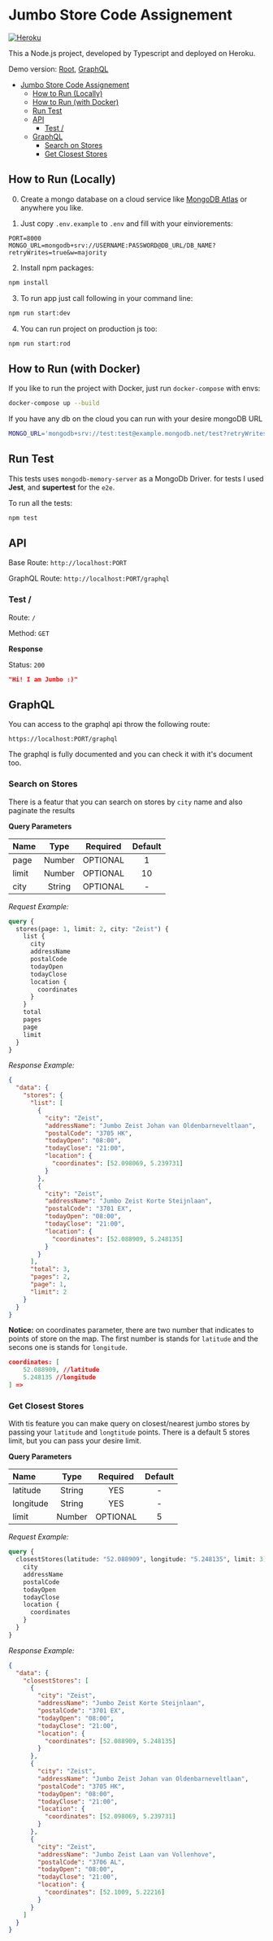 # Jumbo Store Code Assignement

[![Heroku](https://heroku-badge.herokuapp.com?app=jumbo-stores-sadra)](https://jumbo-stores-sadra.herokuapp.com/)

This a Node.js project, developed by Typescript and deployed on Heroku.

Demo version: [Root](https://jumbo-stores-sadra.herokuapp.com), [GraphQL](https://jumbo-stores-sadra.herokuapp.com/graphql)

- [Jumbo Store Code Assignement](#jumbo-store-code-assignement)
  - [How to Run (Locally)](#how-to-run-locally)
  - [How to Run (with Docker)](#how-to-run-with-docker)
  - [Run Test](#run-test)
  - [API](#api)
    - [Test /](#test-)
  - [GraphQL](#graphql)
    - [Search on Stores](#search-on-stores)
    - [Get Closest Stores](#get-closest-stores)

## How to Run (Locally)

0. Create a mongo database on a cloud service like [MongoDB Atlas](https://www.mongodb.com/cloud/atlas) or anywhere you like.

1. Just copy `.env.example` to `.env` and fill with your einviorements:

```
PORT=8000
MONGO_URL=mongodb+srv://USERNAME:PASSWORD@DB_URL/DB_NAME?retryWrites=true&w=majority
```

2. Install npm packages:

```bash
npm install
```

3. To run app just call following in your command line:

```bash
npm run start:dev
```

4. You can run project on production js too:

```bash
npm run start:rod
```

## How to Run (with Docker)

If you like to run the project with Docker, just run `docker-compose` with envs:

```bash
docker-compose up --build
```

If you have any db on the cloud you can run with your desire mongoDB URL

```bash
MONGO_URL='mongodb+srv://test:test@example.mongodb.net/test?retryWrites=true' docker-compose up --build
```

## Run Test

This tests uses `mongodb-memory-server` as a MongoDb Driver. for tests I used **Jest**, and **supertest** for the `e2e`.

To run all the tests:

```bash
npm test
```

## API

Base Route: `http://localhost:PORT`

GraphQL Route: `http://localhost:PORT/graphql`

### Test /

Route: `/`

Method: `GET`

**Response**

Status: `200`

```json
"Hi! I am Jumbo :)"
```

## GraphQL

You can access to the graphql api throw the following route:

```
https://localhost:PORT/graphql
```

The graphql is fully documented and you can check it with it's document too.

### Search on Stores

There is a featur that you can search on stores by `city` name and also paginate the results

**Query Parameters**

| Name  |  Type  | Required | Default |
| :---- | :----: | :------: | :-----: |
| page  | Number | OPTIONAL |    1    |
| limit | Number | OPTIONAL |   10    |
| city  | String | OPTIONAL |    -    |

_Request Example:_

```graphql
query {
  stores(page: 1, limit: 2, city: "Zeist") {
    list {
      city
      addressName
      postalCode
      todayOpen
      todayClose
      location {
        coordinates
      }
    }
    total
    pages
    page
    limit
  }
}
```

_Response Example:_

```json
{
  "data": {
    "stores": {
      "list": [
        {
          "city": "Zeist",
          "addressName": "Jumbo Zeist Johan van Oldenbarneveltlaan",
          "postalCode": "3705 HK",
          "todayOpen": "08:00",
          "todayClose": "21:00",
          "location": {
            "coordinates": [52.098069, 5.239731]
          }
        },
        {
          "city": "Zeist",
          "addressName": "Jumbo Zeist Korte Steijnlaan",
          "postalCode": "3701 EX",
          "todayOpen": "08:00",
          "todayClose": "21:00",
          "location": {
            "coordinates": [52.088909, 5.248135]
          }
        }
      ],
      "total": 3,
      "pages": 2,
      "page": 1,
      "limit": 2
    }
  }
}
```

**Notice:** on coordinates parameter, there are two number that indicates to points of store on the map. The first number is stands for `latitude` and the secons one is stands for `longitude`.

```json
coordinates: [
    52.088909, //latitude
    5.248135 //longitude
] =>
```

### Get Closest Stores

With tis feature you can make query on closest/nearest jumbo stores by passing your `latitude` and `longtitude` points. There is a default 5 stores limit, but you can pass your desire limit.

**Query Parameters**

| Name      |  Type  | Required | Default |
| :-------- | :----: | :------: | :-----: |
| latitude  | String |   YES    |    -    |
| longitude | String |   YES    |    -    |
| limit     | Number | OPTIONAL |    5    |

_Request Example:_

```graphql
query {
  closestStores(latitude: "52.088909", longitude: "5.248135", limit: 3) {
    city
    addressName
    postalCode
    todayOpen
    todayClose
    location {
      coordinates
    }
  }
}
```

_Response Example:_

```json
{
  "data": {
    "closestStores": [
      {
        "city": "Zeist",
        "addressName": "Jumbo Zeist Korte Steijnlaan",
        "postalCode": "3701 EX",
        "todayOpen": "08:00",
        "todayClose": "21:00",
        "location": {
          "coordinates": [52.088909, 5.248135]
        }
      },
      {
        "city": "Zeist",
        "addressName": "Jumbo Zeist Johan van Oldenbarneveltlaan",
        "postalCode": "3705 HK",
        "todayOpen": "08:00",
        "todayClose": "21:00",
        "location": {
          "coordinates": [52.098069, 5.239731]
        }
      },
      {
        "city": "Zeist",
        "addressName": "Jumbo Zeist Laan van Vollenhove",
        "postalCode": "3706 AL",
        "todayOpen": "08:00",
        "todayClose": "21:00",
        "location": {
          "coordinates": [52.1009, 5.22216]
        }
      }
    ]
  }
}
```
